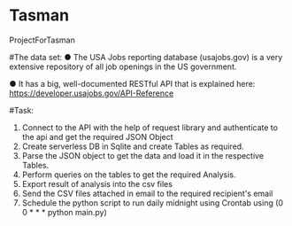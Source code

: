 # Tasman
ProjectForTasman

#The data set:
● The USA Jobs reporting database (usajobs.gov) is a very extensive repository of all job
openings in the US government.

● It has a big, well-documented RESTful API that is explained here:
https://developer.usajobs.gov/API-Reference

#Task:
1. Connect to the API with the help of request library and authenticate to the api and get the required JSON Object 
2. Create serverless DB in Sqlite and create Tables as required.
3. Parse the JSON object to get the data and load it in the respective Tables.
4. Perform queries on the tables to get the required Analysis.
5. Export result of analysis into the csv files
6. Send the CSV files attached in email to the required recipient's email
7. Schedule the python script to run daily midnight using Crontab using (0 0 * * * python main.py)